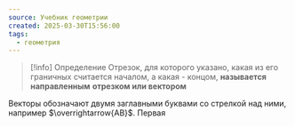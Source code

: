 ```yaml
---
source: Учебник геометрии
created: 2025-03-30T15:56:00
tags:
  - геометрия
---
```

> [!info] Определение
> Отрезок, для которого указано, какая из его граничных считается началом, а какая - концом, **называется направленным** **отрезком или вектором**

Векторы обозначают двумя заглавными буквами со стрелкой над ними, например $\overrightarrow{AB}$. Первая